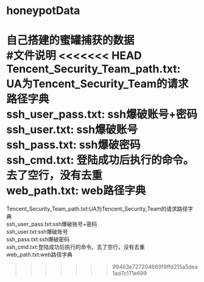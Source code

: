# honeypotData
自己搭建的蜜罐捕获的数据  
#文件说明
<<<<<<< HEAD
  Tencent_Security_Team_path.txt:  UA为Tencent_Security_Team的请求路径字典  
  ssh_user_pass.txt:  ssh爆破账号+密码  
  ssh_user.txt:  ssh爆破账号  
  ssh_pass.txt:  ssh爆破密码  
  ssh_cmd.txt:  登陆成功后执行的命令。去了空行，没有去重    
  web_path.txt:  web路径字典    
=======
  Tencent_Security_Team_path.txt:UA为Tencent_Security_Team的请求路径字典  
  ssh_user_pass.txt:ssh爆破账号+密码  
  ssh_user.txt:ssh爆破账号  
  ssh_pass.txt:ssh爆破密码  
  ssh_cmd.txt:登陆成功后执行的命令。去了空行，没有去重  
  web_path.txt:web路径字典    
>>>>>>> 99463e727204669f9ffd215a5dea1ad7c171e699
